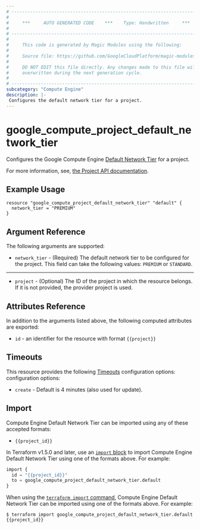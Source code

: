 ```yaml
---
# ----------------------------------------------------------------------------
#
#     ***     AUTO GENERATED CODE    ***    Type: Handwritten     ***
#
# ----------------------------------------------------------------------------
#
#     This code is generated by Magic Modules using the following:
#
#     Source file: https://github.com/GoogleCloudPlatform/magic-modules/tree/main/mmv1/third_party/terraform/website/docs/r/compute_project_default_network_tier.html.markdown
#
#     DO NOT EDIT this file directly. Any changes made to this file will be
#     overwritten during the next generation cycle.
#
# ----------------------------------------------------------------------------
subcategory: "Compute Engine"
description: |-
 Configures the default network tier for a project.
---
```


# google_compute_project_default_network_tier

Configures the Google Compute Engine
[Default Network Tier](https://cloud.google.com/network-tiers/docs/using-network-service-tiers#setting_the_tier_for_all_resources_in_a_project)
for a project.

For more information, see,
[the Project API documentation](https://cloud.google.com/compute/docs/reference/rest/v1/projects/setDefaultNetworkTier).

## Example Usage

```hcl
resource "google_compute_project_default_network_tier" "default" {
  network_tier = "PREMIUM"
}
```

## Argument Reference

The following arguments are supported:

* `network_tier` - (Required) The default network tier to be configured for the project.
   This field can take the following values: `PREMIUM` or `STANDARD`.

- - -

* `project` - (Optional) The ID of the project in which the resource belongs. If it
    is not provided, the provider project is used.

## Attributes Reference

In addition to the arguments listed above, the following computed attributes are exported:

* `id` - an identifier for the resource with format `{{project}}`

## Timeouts

This resource provides the following
[Timeouts](https://developer.hashicorp.com/terraform/plugin/sdkv2/resources/retries-and-customizable-timeouts) configuration options: configuration options:

- `create` - Default is 4 minutes (also used for update).

## Import

Compute Engine Default Network Tier can be imported using any of these accepted formats:

* `{{project_id}}`

In Terraform v1.5.0 and later, use an [`import` block](https://developer.hashicorp.com/terraform/language/import) to import Compute Engine Default Network Tier using one of the formats above. For example:

```tf
import {
  id = "{{project_id}}"
  to = google_compute_project_default_network_tier.default
}
```

When using the [`terraform import` command](https://developer.hashicorp.com/terraform/cli/commands/import), Compute Engine Default Network Tier can be imported using one of the formats above. For example:

```
$ terraform import google_compute_project_default_network_tier.default {{project_id}}
```
